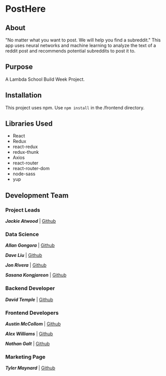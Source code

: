 # PostHere

## About
"No matter what you want to post. We will help you find a subreddit."
This app uses neural networks and machine learning to analyze the text of a reddit post and recommends potential subreddits to post it to. 

## Purpose
A Lambda School Build Week Project.

## Installation
This project uses npm. Use `npm install` in the /frontend directory.

## Libraries Used
- React
- Redux
- react-redux
- redux-thunk
- Axios
- react-router
- react-router-dom
- node-sass
- yup

## Development Team

### Project Leads
***Jackie Atwood*** | [Github](https://github.com/tajahouse)

### Data Science

***Allan Gongora*** | [Github](https://github.com/allan-gon)

***Dave Liu*** | [Github](https://github.com/dmhliu)

***Jon Rivera*** | [Github](https://github.com/JonRivera)

***Sasana Kongjareon*** | [Github](https://github.com/popkdodge)


### Backend Developer

***David Temple*** | [Github](https://github.com/dstemple7)

### Frontend Developers
***Austin McCollom*** | [Github](https://github.com/austinmccollom)

***Alex Williams*** | [Github](https://github.com/ajwpdx)

***Nathan Galt*** | [Github](https://github.com/adiabatic)

### Marketing Page

***Tyler Maynard*** | [Github](https://github.com/teranasoras)